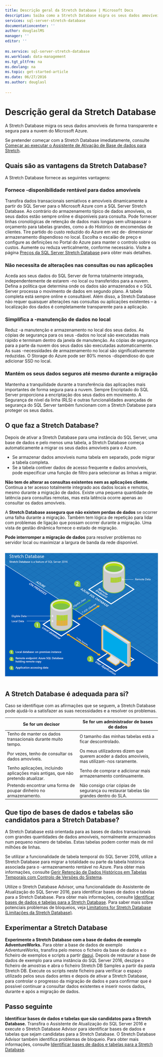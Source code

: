 ```yaml
---
title: Descrição geral da Stretch Database | Microsoft Docs
description: Saiba como a Stretch Database migra os seus dados amovíveis de forma transparente e segura para a nuvem do Microsoft Azure.
services: sql-server-stretch-database
documentationcenter: ''
author: douglaslMS
manager: ''
editor: ''

ms.service: sql-server-stretch-database
ms.workload: data-management
ms.tgt_pltfrm: na
ms.devlang: na
ms.topic: get-started-article
ms.date: 06/27/2016
ms.author: douglasl

---
```

# Descrição geral da Stretch Database
A Stretch Database migra os seus dados amovíveis de forma transparente e segura para a nuvem do Microsoft Azure.

Se pretender começar com a Stretch Database imediatamente, consulte [Começar ao executar o Assistente de Ativação de Base de dados para Stretch](sql-server-stretch-database-wizard.md).

## Quais são as vantagens da Stretch Database?
A Stretch Database fornece as seguintes vantagens:

### Fornece \-disponibilidade rentável para dados amovíveis
Transfira dados transacionais semiativos e amovíveis dinamicamente a partir do SQL Server para o Microsoft Azure com a SQL Server Stretch Database. Ao contrário do armazenamento típico de dados amovíveis, os seus dados estão sempre online e disponíveis para consulta. Pode fornecer linhas cronológicas de retenção de dados mais longas sem ultrapassar o orçamento para tabelas grandes, como a do Histórico de encomendas de clientes. Tire partido do custo reduzido do Azure em vez de\- dimensionar armazenamento dispendioso no local. Escolha o escalão de preço e configure as definições no Portal do Azure para manter o controlo sobre os custos. Aumente ou reduza verticalmente, conforme necessário. Visite a página [Preços da SQL Server Stretch Database](https://azure.microsoft.com/pricing/details/sql-server-stretch-database/) para obter mais detalhes.

### Não necessita de alterações nas consultas ou nas aplicações
Aceda aos seus dados do SQL Server de forma totalmente integrada, independentemente de estarem \-no local ou transferidos para a nuvem.  Defina a política que determina onde os dados são armazenados e o SQL Server processa o movimento de dados em segundo plano. A tabela completa está sempre online e consultável. Além disso, a Stretch Database não requer quaisquer alterações nas consultas ou aplicações existentes – a localização dos dados é completamente transparente para a aplicação.

### Simplifica a \-manutenção de dados no local
Reduz \-a manutenção e armazenamento no local dos seus dados. As cópias de segurança para os seus \-dados no local são executadas mais rápido e terminam dentro da janela de manutenção. As cópias de segurança para a parte da nuvem dos seus dados são executadas automaticamente. As suas \-necessidades de armazenamento no local são significativamente reduzidas. O Storage do Azure pode ser 80% menos \-dispendioso do que adicionar SSD no local.

### Mantém os seus dados seguros até mesmo durante a migração
Mantenha a tranquilidade durante a transferência das aplicações mais importantes de forma segura para a nuvem. Sempre Encriptado do SQL Server proporciona a encriptação dos seus dados em movimento. A Segurança de nível da linha (RLS) e outras funcionalidades avançadas de segurança do SQL Server também funcionam com a Stretch Database para proteger os seus dados.

## O que faz a Stretch Database?
Depois de ativar a Stretch Database para uma instância do SQL Server, uma base de dados e pelo menos uma tabela, a Stretch Database começa automaticamente a migrar os seus dados amovíveis para o Azure.

* Se armazenar dados amovíveis numa tabela em separado, pode migrar a tabela completa.
* Se a tabela contiver dados de acesso frequente e dados amovíveis, pode especificar uma função de filtro para selecionar as linhas a migrar.

**Não tem de alterar as consultas existentes nem as aplicações cliente.** Continua a ter acesso totalmente integrado aos dados locais e remotos, mesmo durante a migração de dados. Existe uma pequena quantidade de latência para consultas remotas, mas esta latência ocorre apenas ao consultar os dados amovíveis.

A **Stretch Database assegura que não existem perdas de dados** se ocorrer uma falha durante a migração. Também tem lógica de repetição para lidar com problemas de ligação que possam ocorrer durante a migração. Uma vista de gestão dinâmica fornece o estado de migração.

**Pode interromper a migração de dados** para resolver problemas no servidor local ou maximizar a largura de banda da rede disponível.

![Descrição geral da stretch database][StretchOverviewImage1]

## A Stretch Database é adequada para si?
Caso se identifique com as afirmações que se seguem, a Stretch Database pode ajudá-lo a satisfazer as suas necessidades e a resolver os problemas.

| Se for um decisor | Se for um administrador de bases de dados |
| --- | --- |
| Tenho de manter os dados transacionais durante muito tempo. |O tamanho das minhas tabelas está a ficar descontrolado. |
| Por vezes, tenho de consultar os dados amovíveis. |Os meus utilizadores dizem que querem aceder a dados amovíveis, mas utilizam-nos raramente. |
| Tenho aplicações, incluindo aplicações mais antigas, que não pretendo atualizar. |Tenho de comprar e adicionar mais armazenamento continuamente. |
| Pretendo encontrar uma forma de poupar dinheiro no armazenamento. |Não consigo criar cópias de segurança ou restaurar tabelas tão grandes dentro do SLA. |

## Que tipo de bases de dados e tabelas são candidatos para a Stretch Database?
A Stretch Database está orientada para as bases de dados transacionais com grandes quantidades de dados amovíveis, normalmente armazenados num pequeno número de tabelas. Estas tabelas podem conter mais de mil milhões de linhas.

Se utilizar a funcionalidade de tabela temporal do SQL Server 2016, utilize a Stretch Database para migrar a totalidade ou parte da tabela histórica associada para o \-armazenamento rentável no Azure. Para obter mais informações, consulte [Gerir Retenção de Dados Históricos em Tabelas Temporais com Controlo de Versões do Sistema](https://msdn.microsoft.com/library/mt637341.aspx).

Utilize o Stretch Database Advisor, uma funcionalidade do Assistente de Atualização do SQL Server 2016, para identificar bases de dados e tabelas para a Stretch Database. Para obter mais informações, consulte [Identificar bases de dados e tabelas para a Stretch Database](sql-server-stretch-database-identify-databases.md). Para saber mais sobre potenciais problemas de bloqueios, veja [Limitations for Stretch Database (Limitações da Stretch Database)](sql-server-stretch-database-limitations.md).

## Experimentar a Stretch Database
**Experimente a Stretch Database com a base de dados de exemplo AdventureWorks.** Para obter a base de dados de exemplo AdventureWorks, transfira pelo menos o ficheiro da base de dados e o ficheiro de exemplos e scripts a partir [daqui](https://www.microsoft.com/download/details.aspx?id=49502). Depois de restaurar a base de dados de exemplo para uma instância do SQL Server 2016, deszipe o ficheiro de amostras e abra o ficheiro Stretch DB Samples a partir da pasta Stretch DB. Execute os scripts neste ficheiro para verificar o espaço utilizado pelos seus dados antes e depois de ativar a Stretch Database, para controlar o progresso da migração de dados e para confirmar que é possível continuar a consultar dados existentes e inserir novos dados, durante e após a migração de dados.

## Passo seguinte
**Identificar bases de dados e tabelas que são candidatos para a Stretch Database.** Transfira o Assistente de Atualização do SQL Server 2016 e execute o Stretch Database Advisor para identificar bases de dados e tabelas que sejam candidatas para a Stretch Database. O Stretch Database Advisor também identifica problemas de bloqueio. Para obter mais informações, consulte [Identificar bases de dados e tabelas para a Stretch Database](sql-server-stretch-database-identify-databases.md).

<!--Image references-->
[StretchOverviewImage1]: ./media/sql-server-stretch-database-overview/StretchDBOverview.png
[StretchOverviewImage2]: ./media/sql-server-stretch-database-overview/StretchDBOverview1.png
[StretchOverviewImage3]: ./media/sql-server-stretch-database-overview/StretchDBOverview2.png



<!--HONumber=Sep16_HO3-->


